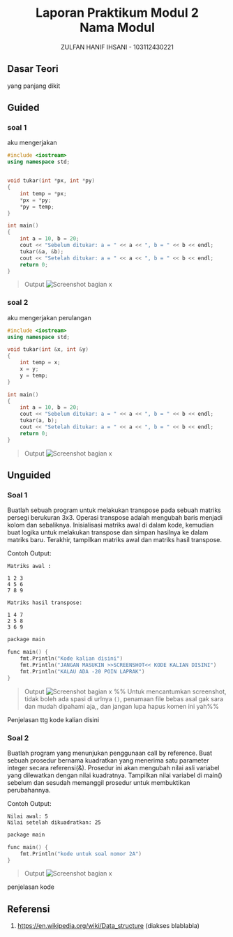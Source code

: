 # <h1 align="center">Laporan Praktikum Modul 2 <br> Nama Modul</h1>
<p align="center">ZULFAN HANIF IHSANI - 103112430221</p>

## Dasar Teori

yang panjang dikit

## Guided

### soal 1

aku mengerjakan 

```cpp
#include <iostream>
using namespace std;


void tukar(int *px, int *py)
{
    int temp = *px;
    *px = *py;
    *py = temp;
}

int main()
{
    int a = 10, b = 20;
    cout << "Sebelum ditukar: a = " << a << ", b = " << b << endl;
    tukar(&a, &b);
    cout << "Setelah ditukar: a = " << a << ", b = " << b << endl;
    return 0;
}
```

> Output
> ![Screenshot bagian x](output/screenshot_soal1.png)


### soal 2

aku mengerjakan perulangan

```cpp
#include <iostream>
using namespace std;

void tukar(int &x, int &y)
{
    int temp = x;
    x = y;
    y = temp;
}

int main()
{
    int a = 10, b = 20;
    cout << "Sebelum ditukar: a = " << a << ", b = " << b << endl;
    tukar(a, b);
    cout << "Setelah ditukar: a = " << a << ", b = " << b << endl;
    return 0;
}
```

> Output
> ![Screenshot bagian x](output/screenshot_soal1.png)

## Unguided

### Soal 1

Buatlah sebuah program untuk melakukan transpose pada sebuah matriks persegi berukuran 3x3. Operasi transpose adalah mengubah baris menjadi kolom dan sebaliknya. Inisialisasi matriks awal di dalam kode, kemudian buat logika untuk melakukan transpose dan simpan hasilnya ke dalam matriks baru. Terakhir, tampilkan matriks awal dan matriks hasil transpose. 

Contoh Output: 

```
Matriks awal :

1 2 3
4 5 6
7 8 9 

Matriks hasil transpose:

1 4 7
2 5 8
3 6 9
```

```cpp
package main

func main() {
	fmt.Println("Kode kalian disini")
	fmt.Println("JANGAN MASUKIN >>SCREENSHOT<< KODE KALIAN DISINI")
	fmt.Println("KALAU ADA -20 POIN LAPRAK")
}
```

> Output
> ![Screenshot bagian x](output/screenshot_soal1.png)
> %% Untuk mencantumkan screenshot, tidak boleh ada spasi di urlnya `()`, penamaan file bebas asal gak sara dan mudah dipahami aja,, dan jangan lupa hapus komen ini yah%%

Penjelasan ttg kode kalian disini

### Soal 2

Buatlah program yang menunjukan penggunaan call by reference. Buat sebuah prosedur bernama kuadratkan yang menerima satu parameter integer secara referensi(&). Prosedur ini akan mengubah nilai asli variabel yang dilewatkan dengan nilai kuadratnya. Tampilkan nilai variabel di main() sebelum dan sesudah memanggil prosedur untuk membuktikan perubahannya.

Contoh Output:

```
Nilai awal: 5
Nilai setelah dikuadratkan: 25
```

```cpp
package main

func main() {
	fmt.Println("kode untuk soal nomor 2A")
}
```

> Output
> ![Screenshot bagian x](output/screenshot_soal2A.png)

penjelasan kode

## Referensi

1. https://en.wikipedia.org/wiki/Data_structure (diakses blablabla)
